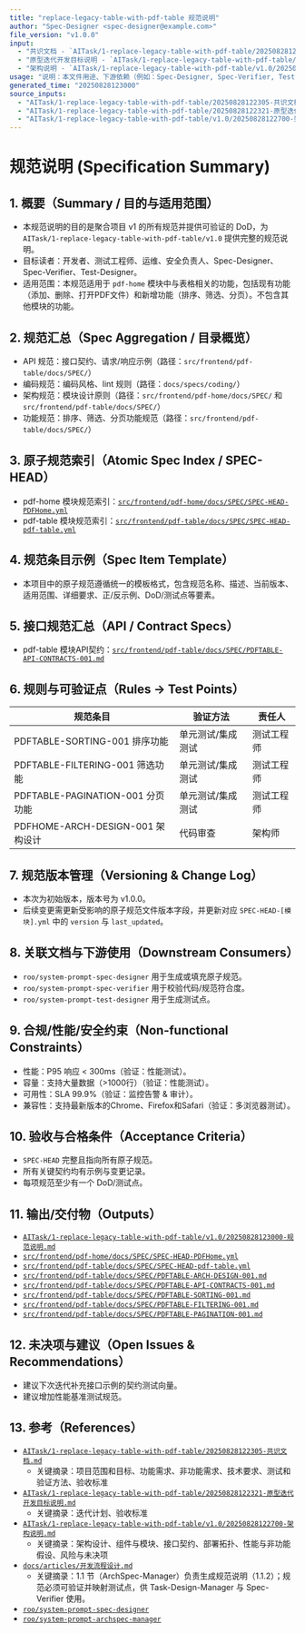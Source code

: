 ```yaml
---
title: "replace-legacy-table-with-pdf-table 规范说明"
author: "Spec-Designer <spec-designer@example.com>"
file_version: "v1.0.0"
input:
  - "共识文档 - `AITask/1-replace-legacy-table-with-pdf-table/20250828122305-共识文档.md`"
  - "原型迭代开发目标说明 - `AITask/1-replace-legacy-table-with-pdf-table/20250828122321-原型迭代开发目标说明.md`"
  - "架构说明 - `AITask/1-replace-legacy-table-with-pdf-table/v1.0/20250828122700-架构说明.md`"
usage: "说明：本文件用途、下游依赖（例如：Spec-Designer, Spec-Verifier, Test-Designer）"
generated_time: "20250828123000"
source_inputs:
  - "AITask/1-replace-legacy-table-with-pdf-table/20250828122305-共识文档.md"
  - "AITask/1-replace-legacy-table-with-pdf-table/20250828122321-原型迭代开发目标说明.md"
  - "AITask/1-replace-legacy-table-with-pdf-table/v1.0/20250828122700-架构说明.md"
---
```


# 规范说明 (Specification Summary)

## 1. 概要（Summary / 目的与适用范围）
- 本规范说明的目的是聚合项目 v1 的所有规范并提供可验证的 DoD，为 `AITask/1-replace-legacy-table-with-pdf-table/v1.0` 提供完整的规范说明。
- 目标读者：开发者、测试工程师、运维、安全负责人、Spec-Designer、Spec-Verifier、Test-Designer。
- 适用范围：本规范适用于 `pdf-home` 模块中与表格相关的功能，包括现有功能（添加、删除、打开PDF文件）和新增功能（排序、筛选、分页）。不包含其他模块的功能。

## 2. 规范汇总（Spec Aggregation / 目录概览）
- API 规范：接口契约、请求/响应示例（路径：`src/frontend/pdf-table/docs/SPEC/`）
- 编码规范：编码风格、lint 规则（路径：`docs/specs/coding/`）
- 架构规范：模块设计原则（路径：`src/frontend/pdf-home/docs/SPEC/` 和 `src/frontend/pdf-table/docs/SPEC/`）
- 功能规范：排序、筛选、分页功能规范（路径：`src/frontend/pdf-table/docs/SPEC/`）

## 3. 原子规范索引（Atomic Spec Index / SPEC-HEAD）
- pdf-home 模块规范索引：[`src/frontend/pdf-home/docs/SPEC/SPEC-HEAD-PDFHome.yml`](src/frontend/pdf-home/docs/SPEC/SPEC-HEAD-PDFHome.yml:1)
- pdf-table 模块规范索引：[`src/frontend/pdf-table/docs/SPEC/SPEC-HEAD-pdf-table.yml`](src/frontend/pdf-table/docs/SPEC/SPEC-HEAD-pdf-table.yml:1)

## 4. 规范条目示例（Spec Item Template）
- 本项目中的原子规范遵循统一的模板格式，包含规范名称、描述、当前版本、适用范围、详细要求、正/反示例、DoD/测试点等要素。

## 5. 接口规范汇总（API / Contract Specs）
- pdf-table 模块API契约：[`src/frontend/pdf-table/docs/SPEC/PDFTABLE-API-CONTRACTS-001.md`](src/frontend/pdf-table/docs/SPEC/PDFTABLE-API-CONTRACTS-001.md:1)

## 6. 规则与可验证点（Rules → Test Points）
| 规范条目 | 验证方法 | 责任人 |
|---|---|---|
| PDFTABLE-SORTING-001 排序功能 | 单元测试/集成测试 | 测试工程师 |
| PDFTABLE-FILTERING-001 筛选功能 | 单元测试/集成测试 | 测试工程师 |
| PDFTABLE-PAGINATION-001 分页功能 | 单元测试/集成测试 | 测试工程师 |
| PDFHOME-ARCH-DESIGN-001 架构设计 | 代码审查 | 架构师 |

## 7. 规范版本管理（Versioning & Change Log）
- 本次为初始版本，版本号为 v1.0.0。
- 后续变更需更新受影响的原子规范文件版本字段，并更新对应 `SPEC-HEAD-[模块].yml` 中的 `version` 与 `last_updated`。

## 8. 关联文档与下游使用（Downstream Consumers）
- `roo/system-prompt-spec-designer` 用于生成或填充原子规范。
- `roo/system-prompt-spec-verifier` 用于校验代码/规范符合度。
- `roo/system-prompt-test-designer` 用于生成测试点。

## 9. 合规/性能/安全约束（Non-functional Constraints）
- 性能：P95 响应 < 300ms（验证：性能测试）。
- 容量：支持大量数据（>1000行）（验证：性能测试）。
- 可用性：SLA 99.9%（验证：监控告警 & 审计）。
- 兼容性：支持最新版本的Chrome、Firefox和Safari（验证：多浏览器测试）。

## 10. 验收与合格条件（Acceptance Criteria）
- `SPEC-HEAD` 完整且指向所有原子规范。
- 所有关键契约均有示例与变更记录。
- 每项规范至少有一个 DoD/测试点。

## 11. 输出/交付物（Outputs）
- [`AITask/1-replace-legacy-table-with-pdf-table/v1.0/20250828123000-规范说明.md`](AITask/1-replace-legacy-table-with-pdf-table/v1.0/20250828123000-规范说明.md:1)
- [`src/frontend/pdf-home/docs/SPEC/SPEC-HEAD-PDFHome.yml`](src/frontend/pdf-home/docs/SPEC/SPEC-HEAD-PDFHome.yml:1)
- [`src/frontend/pdf-table/docs/SPEC/SPEC-HEAD-pdf-table.yml`](src/frontend/pdf-table/docs/SPEC/SPEC-HEAD-pdf-table.yml:1)
- [`src/frontend/pdf-table/docs/SPEC/PDFTABLE-ARCH-DESIGN-001.md`](src/frontend/pdf-table/docs/SPEC/PDFTABLE-ARCH-DESIGN-001.md:1)
- [`src/frontend/pdf-table/docs/SPEC/PDFTABLE-API-CONTRACTS-001.md`](src/frontend/pdf-table/docs/SPEC/PDFTABLE-API-CONTRACTS-001.md:1)
- [`src/frontend/pdf-table/docs/SPEC/PDFTABLE-SORTING-001.md`](src/frontend/pdf-table/docs/SPEC/PDFTABLE-SORTING-001.md:1)
- [`src/frontend/pdf-table/docs/SPEC/PDFTABLE-FILTERING-001.md`](src/frontend/pdf-table/docs/SPEC/PDFTABLE-FILTERING-001.md:1)
- [`src/frontend/pdf-table/docs/SPEC/PDFTABLE-PAGINATION-001.md`](src/frontend/pdf-table/docs/SPEC/PDFTABLE-PAGINATION-001.md:1)

## 12. 未决项与建议（Open Issues & Recommendations）
- 建议下次迭代补充接口示例的契约测试向量。
- 建议增加性能基准测试规范。

## 13. 参考（References）
- [`AITask/1-replace-legacy-table-with-pdf-table/20250828122305-共识文档.md`](AITask/1-replace-legacy-table-with-pdf-table/20250828122305-共识文档.md:1)
  - 关键摘录：项目范围和目标、功能需求、非功能需求、技术要求、测试和验证方法、验收标准
- [`AITask/1-replace-legacy-table-with-pdf-table/20250828122321-原型迭代开发目标说明.md`](AITask/1-replace-legacy-table-with-pdf-table/20250828122321-原型迭代开发目标说明.md:1)
  - 关键摘录：迭代计划、验收标准
- [`AITask/1-replace-legacy-table-with-pdf-table/v1.0/20250828122700-架构说明.md`](AITask/1-replace-legacy-table-with-pdf-table/v1.0/20250828122700-架构说明.md:1)
  - 关键摘录：架构设计、组件与模块、接口契约、部署拓扑、性能与非功能假设、风险与未决项
- [`docs/articles/开发流程设计.md`](docs/articles/开发流程设计.md:1)
  - 关键摘录：1.1 节（ArchSpec-Manager）负责生成规范说明（1.1.2）；规范必须可验证并映射测试点，供 Task-Design-Manager 与 Spec-Verifier 使用。
- [`roo/system-prompt-spec-designer`](roo/system-prompt-spec-designer:1)
- [`roo/system-prompt-archspec-manager`](roo/system-prompt-archspec-manager:1)
